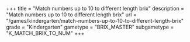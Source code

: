 +++
title = "Match numbers up to 10 to different length brix"
description = "Match numbers up to 10 to different length brix"
url = "/games/kindergarten/match-numbers-up-to-10-to-different-length-brix"
grade = "Kindergarten"
gametype = "BRIX_MASTER"
subgametype = "K_MATCH_BRIX_TO_NUM"
+++